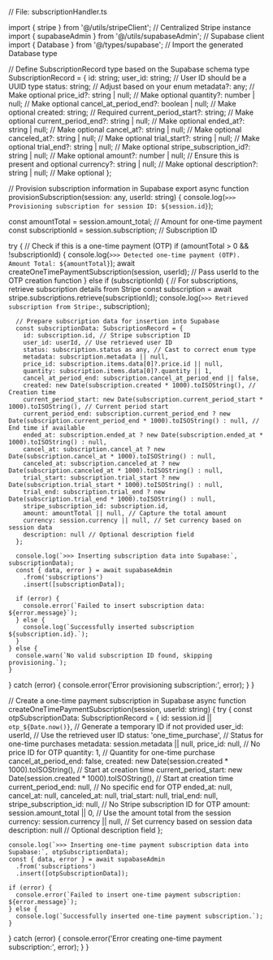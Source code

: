 // File: subscriptionHandler.ts

import { stripe } from '@/utils/stripeClient'; // Centralized Stripe instance
import { supabaseAdmin } from '@/utils/supabaseAdmin'; // Supabase client
import { Database } from '@/types/supabase'; // Import the generated Database type

// Define SubscriptionRecord type based on the Supabase schema
type SubscriptionRecord = {
  id: string;
  user_id: string; // User ID should be a UUID type
  status: string; // Adjust based on your enum
  metadata?: any; // Make optional
  price_id?: string | null; // Make optional
  quantity?: number | null; // Make optional
  cancel_at_period_end?: boolean | null; // Make optional
  created: string; // Required
  current_period_start?: string; // Make optional
  current_period_end?: string | null; // Make optional
  ended_at?: string | null; // Make optional
  cancel_at?: string | null; // Make optional
  canceled_at?: string | null; // Make optional
  trial_start?: string | null; // Make optional
  trial_end?: string | null; // Make optional
  stripe_subscription_id?: string | null; // Make optional
  amount?: number | null; // Ensure this is present and optional
  currency?: string | null; // Make optional
  description?: string | null; // Make optional
};

// Provision subscription information in Supabase
export async function provisionSubscription(session: any, userId: string) {
  console.log(`>>> Provisioning subscription for session ID: ${session.id}`);

  const amountTotal = session.amount_total; // Amount for one-time payment
  const subscriptionId = session.subscription; // Subscription ID

  try {
    // Check if this is a one-time payment (OTP)
    if (amountTotal > 0 && !subscriptionId) {
      console.log(`>>> Detected one-time payment (OTP). Amount Total: ${amountTotal}`);
      await createOneTimePaymentSubscription(session, userId); // Pass userId to the OTP creation function
    } else if (subscriptionId) {
      // For subscriptions, retrieve subscription details from Stripe
      const subscription = await stripe.subscriptions.retrieve(subscriptionId);
      console.log(`>>> Retrieved subscription from Stripe:`, subscription);
      
      // Prepare subscription data for insertion into Supabase
      const subscriptionData: SubscriptionRecord = {
        id: subscription.id, // Stripe subscription ID
        user_id: userId, // Use retrieved user ID
        status: subscription.status as any, // Cast to correct enum type
        metadata: subscription.metadata || null,
        price_id: subscription.items.data[0]?.price.id || null,
        quantity: subscription.items.data[0]?.quantity || 1,
        cancel_at_period_end: subscription.cancel_at_period_end || false,
        created: new Date(subscription.created * 1000).toISOString(), // Creation time
        current_period_start: new Date(subscription.current_period_start * 1000).toISOString(), // Current period start
        current_period_end: subscription.current_period_end ? new Date(subscription.current_period_end * 1000).toISOString() : null, // End time if available
        ended_at: subscription.ended_at ? new Date(subscription.ended_at * 1000).toISOString() : null,
        cancel_at: subscription.cancel_at ? new Date(subscription.cancel_at * 1000).toISOString() : null,
        canceled_at: subscription.canceled_at ? new Date(subscription.canceled_at * 1000).toISOString() : null,
        trial_start: subscription.trial_start ? new Date(subscription.trial_start * 1000).toISOString() : null,
        trial_end: subscription.trial_end ? new Date(subscription.trial_end * 1000).toISOString() : null,
        stripe_subscription_id: subscription.id,
        amount: amountTotal || null, // Capture the total amount
        currency: session.currency || null, // Set currency based on session data
        description: null // Optional description field
      };

      console.log(`>>> Inserting subscription data into Supabase:`, subscriptionData);
      const { data, error } = await supabaseAdmin
        .from('subscriptions')
        .insert([subscriptionData]);

      if (error) {
        console.error(`Failed to insert subscription data: ${error.message}`);
      } else {
        console.log(`Successfully inserted subscription ${subscription.id}.`);
      }
    } else {
      console.warn(`No valid subscription ID found, skipping provisioning.`);
    }
  } catch (error) {
    console.error('Error provisioning subscription:', error);
  }
}

// Create a one-time payment subscription in Supabase
async function createOneTimePaymentSubscription(session, userId: string) {
  try {
    const otpSubscriptionData: SubscriptionRecord = {
      id: session.id || `otp_${Date.now()}`, // Generate a temporary ID if not provided
      user_id: userId, // Use the retrieved user ID
      status: 'one_time_purchase', // Status for one-time purchases
      metadata: session.metadata || null,
      price_id: null, // No price ID for OTP
      quantity: 1, // Quantity for one-time purchase
      cancel_at_period_end: false,
      created: new Date(session.created * 1000).toISOString(), // Start at creation time
      current_period_start: new Date(session.created * 1000).toISOString(), // Start at creation time
      current_period_end: null, // No specific end for OTP
      ended_at: null,
      cancel_at: null,
      canceled_at: null,
      trial_start: null,
      trial_end: null,
      stripe_subscription_id: null, // No Stripe subscription ID for OTP
      amount: session.amount_total || 0, // Use the amount total from the session
      currency: session.currency || null, // Set currency based on session data
      description: null // Optional description field
    };

    console.log(`>>> Inserting one-time payment subscription data into Supabase:`, otpSubscriptionData);
    const { data, error } = await supabaseAdmin
      .from('subscriptions')
      .insert([otpSubscriptionData]);

    if (error) {
      console.error(`Failed to insert one-time payment subscription: ${error.message}`);
    } else {
      console.log(`Successfully inserted one-time payment subscription.`);
    }
  } catch (error) {
    console.error('Error creating one-time payment subscription:', error);
  }
}